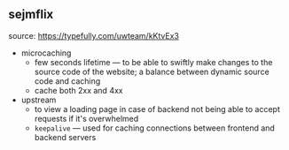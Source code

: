 ## sejmflix

source: https://typefully.com/uwteam/kKtvEx3

- microcaching
	- few seconds lifetime — to be able to swiftly make changes to the source code of the website; a balance between dynamic source code and caching
	- cache both 2xx and 4xx
- upstream
	- to view a loading page in case of backend not being able to accept requests if it's overwhelmed
	- `keepalive` — used for caching connections between frontend and backend servers 
